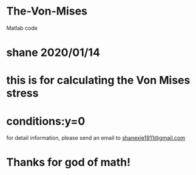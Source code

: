 # The-Von-Mises
Matlab code
# shane 2020/01/14
# this is for calculating the Von Mises stress
# conditions:y=0
for detail information, please send an email to shanexie1911@gmail.com
# Thanks for god of math!
